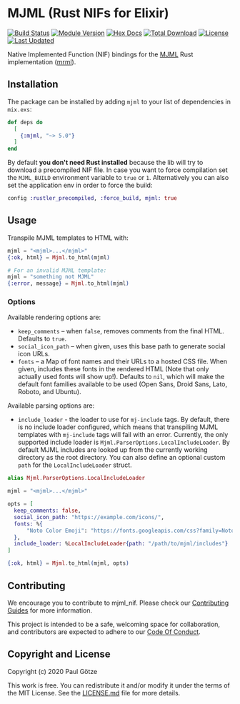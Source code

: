 # MJML (Rust NIFs for Elixir)

[![Build Status](https://github.com/adoptoposs/mjml_nif/workflows/Tests/badge.svg)](https://github.com/adoptoposs/mjml_nif/workflows/Tests/badge.svg)
[![Module Version](https://img.shields.io/hexpm/v/mjml.svg)](https://hex.pm/packages/mjml)
[![Hex Docs](https://img.shields.io/badge/hex-docs-lightgreen.svg)](https://hexdocs.pm/mjml/)
[![Total Download](https://img.shields.io/hexpm/dt/mjml.svg)](https://hex.pm/packages/mjml)
[![License](https://img.shields.io/hexpm/l/mjml.svg)](https://github.com/adoptoposs/mjml_nif/blob/master/LICENSE.md)
[![Last Updated](https://img.shields.io/github/last-commit/adoptoposs/mjml_nif.svg)](https://github.com/adoptoposs/mjml_nif/commits/master)

Native Implemented Function (NIF) bindings for the [MJML](https://mjml.io) Rust implementation ([mrml](https://github.com/jdrouet/mrml)).

## Installation

The package can be installed by adding `mjml` to your list of dependencies in `mix.exs`:

```elixir
def deps do
  [
    {:mjml, "~> 5.0"}
  ]
end
```

By default **you don't need Rust installed** because the lib will try to download
a precompiled NIF file. In case you want to force compilation set the
`MJML_BUILD` environment variable to `true` or `1`. Alternatively you can also set the
application env in order to force the build:

```elixir
config :rustler_precompiled, :force_build, mjml: true
```

## Usage

Transpile MJML templates to HTML with:

```elixir
mjml = "<mjml>...</mjml>"
{:ok, html} = Mjml.to_html(mjml)

# For an invalid MJML template:
mjml = "something not MJML"
{:error, message} = Mjml.to_html(mjml)
```

### Options

Available rendering options are:

* `keep_comments` – when `false`, removes comments from the final HTML. Defaults to `true`.
* `social_icon_path` – when given, uses this base path to generate social icon URLs.
* `fonts` – a Map of font names and their URLs to a hosted CSS file.
  When given, includes these fonts in the rendered HTML
  (Note that only actually used fonts will show up!).
  Defaults to `nil`, which will make the default font families available to
  be used (Open Sans, Droid Sans, Lato, Roboto, and Ubuntu).

Available parsing options are:
* `include_loader` - the loader to use for `mj-include` tags.
  By default, there is no include loader configured, which means that transpiling MJML templates with `mj-include` tags will fail with an error.
  Currently, the only supported include loader is
  `Mjml.ParserOptions.LocalIncludeLoader`. By default MJML includes are looked up from the currently working directory as the root directory. You can also define an optional custom `path` for the `LocalIncludeLoader` struct.


```elixir
alias Mjml.ParserOptions.LocalIncludeLoader

mjml = "<mjml>...</mjml>"

opts = [
  keep_comments: false,
  social_icon_path: "https://example.com/icons/",
  fonts: %{
      "Noto Color Emoji": "https://fonts.googleapis.com/css?family=Noto+Color+Emoji:400"
  },
  include_loader: %LocalIncludeLoader{path: "/path/to/mjml/includes"}
]

{:ok, html} = Mjml.to_html(mjml, opts)
```

## Contributing

We encourage you to contribute to mjml_nif.
Please check our [Contributing Guides](./CONTRIBUTING.md) for more information.

This project is intended to be a safe, welcoming space for collaboration, and contributors are expected to adhere to our [Code Of Conduct](./CODE_OF_CONDUCT.md).


## Copyright and License

Copyright (c) 2020 Paul Götze

This work is free. You can redistribute it and/or modify it under the
terms of the MIT License. See the [LICENSE.md](./LICENSE.md) file for more details.
